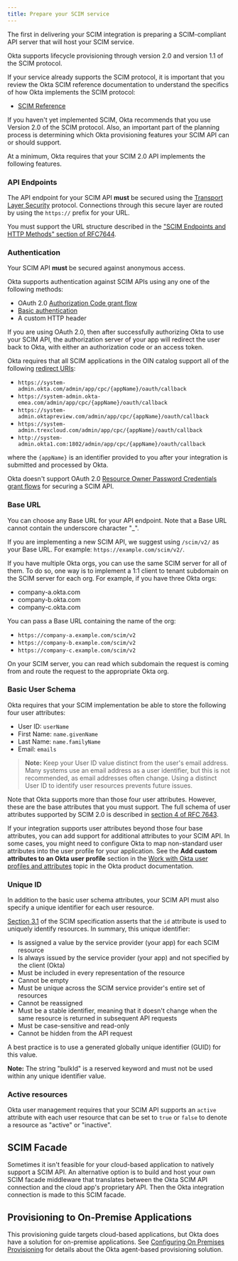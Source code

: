 ```yaml
---
title: Prepare your SCIM service
---
```


The first in delivering your SCIM integration is preparing a SCIM-compliant API server that will host your SCIM service.

Okta supports lifecycle provisioning through version 2.0 and version 1.1 of the SCIM protocol.

If your service already supports the SCIM protocol, it is important that you review the Okta SCIM reference documentation to understand the specifics of how Okta implements the SCIM protocol:

- [SCIM Reference](/docs/reference/scim/)

If you haven't yet implemented SCIM, Okta recommends that you use Version 2.0 of the SCIM protocol. Also, an important part of the planning process is determining which Okta provisioning features your SCIM API can or should support.

At a minimum, Okta requires that your SCIM 2.0 API implements the following features.

### API Endpoints

The API endpoint for your SCIM API **must** be secured using the [Transport Layer Security](https://tools.ietf.org/html/rfc5246) protocol. Connections through this secure layer are routed by using the `https://` prefix for your URL.

You must support the URL structure described in the ["SCIM Endpoints and HTTP Methods" section of RFC7644](https://tools.ietf.org/html/rfc7644#section-3.2).

### Authentication

Your SCIM API **must** be secured against anonymous access.

Okta supports authentication against SCIM APIs using any one of the following methods:

- OAuth 2.0 [Authorization Code grant flow](https://tools.ietf.org/html/rfc6749#section-4.1)
- [Basic authentication](https://en.wikipedia.org/wiki/Basic_access_authentication)
- A custom HTTP header

If you are using OAuth 2.0, then after successfully authorizing Okta to use your SCIM API, the authorization server of your app will redirect the user back to Okta, with either an authorization code or an access token.

Okta requires that all SCIM applications in the OIN catalog support all of the following [redirect URIs](https://tools.ietf.org/html/rfc6749#section-3.1.2):

- `https://system-admin.okta.com/admin/app/cpc/{appName}/oauth/callback`
- `https://system-admin.okta-emea.com/admin/app/cpc/{appName}/oauth/callback`
- `https://system-admin.oktapreview.com/admin/app/cpc/{appName}/oauth/callback`
- `https://system-admin.trexcloud.com/admin/app/cpc/{appName}/oauth/callback`
- `http://system-admin.okta1.com:1802/admin/app/cpc/{appName}/oauth/callback`

where the `{appName}` is an identifier provided to you after your integration is submitted and processed by Okta.

Okta doesn't support OAuth 2.0 [Resource Owner Password Credentials grant flows](https://tools.ietf.org/html/rfc6749#section-1.3.3) for securing a SCIM API.

### Base URL

You can choose any Base URL for your API endpoint. Note that a Base URL cannot contain the underscore character "_".

If you are implementing a new SCIM API, we suggest using `/scim/v2/` as your Base URL. For example: `https://example.com/scim/v2/`.

If you have multiple Okta orgs, you can use the same SCIM server for all of them. To do so, one way is to implement a 1:1 client to tenant subdomain on the SCIM server for each org. For example, if you have three Okta orgs:

- company-a.okta.com
- company-b.okta.com
- company-c.okta.com

You can pass a Base URL containing the name of the org:

- `https://company-a.example.com/scim/v2`
- `https://company-b.example.com/scim/v2`
- `https://company-c.example.com/scim/v2`

On your SCIM server, you can read which subdomain the request is coming from and route the request to the appropriate Okta org.

### Basic User Schema

Okta requires that your SCIM implementation be able to store the following four user attributes:

- User ID: `userName`
- First Name: `name.givenName`
- Last Name: `name.familyName`
- Email: `emails`

>**Note:** Keep your User ID value distinct from the user's email address. Many systems use an email address as a user identifier, but this is not recommended, as email addresses often change. Using a distinct User ID to identify user resources prevents future issues.

Note that Okta supports more than those four user attributes. However, these are the base attributes that you must support.  The full schema of user attributes supported by SCIM 2.0 is described in [section 4 of RFC 7643](https://tools.ietf.org/html/rfc7643#section-4).

If your integration supports user attributes beyond those four base attributes, you can add support for additional attributes to your SCIM API. In some cases, you might need to configure Okta to map non-standard user attributes into the user profile for your application. See the **Add custom attributes to an Okta user profile** section in the [Work with Okta user profiles and attributes](https://help.okta.com/en/prod/okta_help_CSH.htm#ext_Directory_Profile_Editor_Tasks) topic in the Okta product documentation.

### Unique ID

In addition to the basic user schema attributes, your SCIM API must also specify a unique identifier for each user resource.

[Section 3.1](https://tools.ietf.org/html/rfc7643#section-3.1) of the SCIM specification asserts that the `id` attribute is used to uniquely identify resources. In summary, this unique identifier:

- Is assigned a value by the service provider (your app) for each SCIM resource
- Is always issued by the service provider (your app) and not specified by the client (Okta)
- Must be included in every representation of the resource
- Cannot be empty
- Must be unique across the SCIM service provider's entire set of resources
- Cannot be reassigned
- Must be a stable identifier, meaning that it doesn't change when the same resource is returned in subsequent API requests
- Must be case-sensitive and read-only
- Cannot be hidden from the API request

A best practice is to use a generated globally unique identifier (GUID) for this value.

**Note:** The string "bulkId" is a reserved keyword and must not be used within any unique identifier value.

### Active resources

Okta user management requires that your SCIM API supports an `active` attribute with each user resource that can be set to `true` or `false` to denote a resource as "active" or "inactive".

## SCIM Facade

Sometimes it isn't feasible for your cloud-based application to natively support a SCIM API. An alternative option is to build and host your own SCIM facade middleware that translates between the Okta SCIM API connection and the cloud app's proprietary API. Then the Okta integration connection is made to this SCIM facade.

## Provisioning to On-Premise Applications

This provisioning guide targets cloud-based applications, but Okta does have a solution for on-premise applications. See [Configuring On Premises Provisioning](https://support.okta.com/help/s/article/29448976-Configuring-On-Premises-Provisioning) for details about the Okta agent-based provisioning solution.

<NextSectionLink/>
